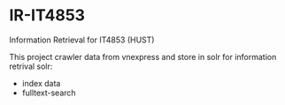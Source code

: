 # IR-IT4853
Information Retrieval for IT4853 (HUST)

This project crawler data from vnexpress and store in solr for information retrival
solr: 
- index data
- fulltext-search